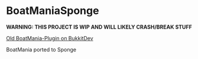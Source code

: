 BoatManiaSponge
===============

**WARNING: THIS PROJECT IS WIP AND WILL LIKELY CRASH/BREAK STUFF**

[Old BoatMania-Plugin on BukkitDev](http://dev.bukkit.org/bukkit-plugins/boatmania/)

BoatMania ported to Sponge
